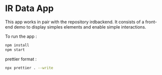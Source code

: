 # IR Data App

This app works in pair with the repository irdbackend. It consists of a front-end demo to display simples elements and enable simple interactions.

To run the app :

```bash
npm install
npm start
```

prettier format :

```bash
npx prettier . --write
```

